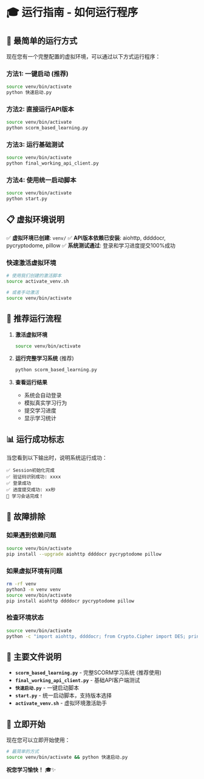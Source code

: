 # 🎓 运行指南 - 如何运行程序

## 🚀 最简单的运行方式

现在您有一个完整配置的虚拟环境，可以通过以下方式运行程序：

### 方法1: 一键启动 (推荐)
```bash
source venv/bin/activate
python 快速启动.py
```

### 方法2: 直接运行API版本
```bash
source venv/bin/activate
python scorm_based_learning.py
```

### 方法3: 运行基础测试
```bash
source venv/bin/activate
python final_working_api_client.py
```

### 方法4: 使用统一启动脚本
```bash
source venv/bin/activate
python start.py
```

## 📋 虚拟环境说明

✅ **虚拟环境已创建**: `venv/`
✅ **API版本依赖已安装**: aiohttp, ddddocr, pycryptodome, pillow
✅ **系统测试通过**: 登录和学习进度提交100%成功

### 快速激活虚拟环境
```bash
# 使用我们创建的激活脚本
source activate_venv.sh

# 或者手动激活
source venv/bin/activate
```

## 🎯 推荐运行流程

1. **激活虚拟环境**
   ```bash
   source venv/bin/activate
   ```

2. **运行完整学习系统** (推荐)
   ```bash
   python scorm_based_learning.py
   ```

3. **查看运行结果**
   - 系统会自动登录
   - 模拟真实学习行为
   - 提交学习进度
   - 显示学习统计

## 📊 运行成功标志

当您看到以下输出时，说明系统运行成功：

```
✅ Session初始化完成
✅ 验证码识别成功: xxxx
✅ 登录成功
✅ 进度提交成功: xx秒
🎉 学习会话完成！
```

## 🔧 故障排除

### 如果遇到依赖问题
```bash
source venv/bin/activate
pip install --upgrade aiohttp ddddocr pycryptodome pillow
```

### 如果虚拟环境有问题
```bash
rm -rf venv
python3 -m venv venv
source venv/bin/activate
pip install aiohttp ddddocr pycryptodome pillow
```

### 检查环境状态
```bash
source venv/bin/activate
python -c "import aiohttp, ddddocr; from Crypto.Cipher import DES; print('✅ 环境正常')"
```

## 📁 主要文件说明

- **`scorm_based_learning.py`** - 完整SCORM学习系统 (推荐使用)
- **`final_working_api_client.py`** - 基础API客户端测试
- **`快速启动.py`** - 一键启动脚本
- **`start.py`** - 统一启动脚本，支持版本选择
- **`activate_venv.sh`** - 虚拟环境激活助手

## 🎉 立即开始

现在您可以立即开始使用：

```bash
# 最简单的方式
source venv/bin/activate && python 快速启动.py
```

**祝您学习愉快！** 🎓✨
